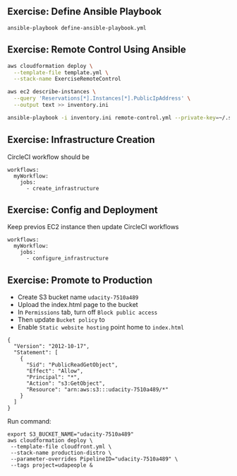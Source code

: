 ## Exercise: Define Ansible Playbook

```
ansible-playbook define-ansible-playbook.yml
```

## Exercise: Remote Control Using Ansible

```sh
aws cloudformation deploy \
  --template-file template.yml \
  --stack-name ExerciseRemoteControl

aws ec2 describe-instances \
  --query 'Reservations[*].Instances[*].PublicIpAddress' \
  --output text >> inventory.ini

ansible-playbook -i inventory.ini remote-control.yml --private-key=~/.ssh/udacity
```

## Exercise: Infrastructure Creation

CircleCI workflow should be

```
workflows:
  myWorkflow:
    jobs:
      - create_infrastructure
```

## Exercise: Config and Deployment

Keep previos EC2 instance then update CircleCI workflows

```
workflows:
  myWorkflow:
    jobs:
      - configure_infrastructure
```

## Exercise: Promote to Production

- Create S3 bucket name `udacity-7510a489`
- Upload the index.html page to the bucket
- In `Permissions` tab, turn off `Block public access`
- Then update `Bucket policy` to
- Enable `Static website hosting` point home to `index.html`

```
{
  "Version": "2012-10-17",
  "Statement": [
    {
      "Sid": "PublicReadGetObject",
      "Effect": "Allow",
      "Principal": "*",
      "Action": "s3:GetObject",
      "Resource": "arn:aws:s3:::udacity-7510a489/*"
    }
  ]
}
```

Run command:

```
export S3_BUCKET_NAME="udacity-7510a489"
aws cloudformation deploy \
 --template-file cloudfront.yml \
 --stack-name production-distro \
 --parameter-overrides PipelineID="udacity-7510a489" \
 --tags project=udapeople &
```
